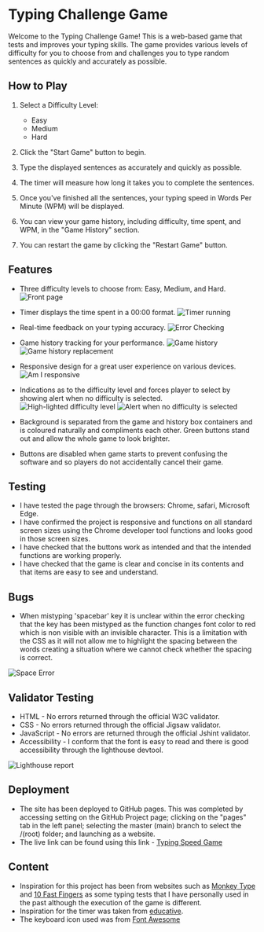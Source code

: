 # Typing Challenge Game

Welcome to the Typing Challenge Game! This is a web-based game that tests and improves your typing skills. The game provides various levels of difficulty for you to choose from and challenges you to type random sentences as quickly and accurately as possible.

## How to Play

1. Select a Difficulty Level:
   - Easy
   - Medium
   - Hard

2. Click the "Start Game" button to begin.

3. Type the displayed sentences as accurately and quickly as possible.

4. The timer will measure how long it takes you to complete the sentences.

5. Once you've finished all the sentences, your typing speed in Words Per Minute (WPM) will be displayed.

6. You can view your game history, including difficulty, time spent, and WPM, in the "Game History" section.

7. You can restart the game by clicking the "Restart Game" button.

## Features

- Three difficulty levels to choose from: Easy, Medium, and Hard.
![Front page](README-img/Base.png)

- Timer displays the time spent in a 00:00 format.
![Timer running](README-img/Game-running.png)

- Real-time feedback on your typing accuracy.
![Error Checking](README-img/Error-check.png)

- Game history tracking for your performance.
![Game history](README-img/results%20and%20history%20display.png)
![Game history replacement](README-img/History%20replace.png)

- Responsive design for a great user experience on various devices.
![Am I responsive](README-img/am%20i%20responsive.png)

- Indications as to the difficulty level and forces player to select by showing alert when no difficulty is selected.
![High-lighted difficulty level](README-img/Highlight_difficulty.png)
![Alert when no difficulty is selected](README-img/Alert.png)

- Background is separated from the game and history box containers and is coloured naturally and compliments each other. Green buttons stand out and allow the whole game to look brighter.
- Buttons are disabled when game starts to prevent confusing the software and so players do not accidentally cancel their game.

## Testing

- I have tested the page through the browsers: Chrome, safari, Microsoft Edge.
- I have confirmed the project is responsive and functions on all standard screen sizes using the Chrome developer tool functions and looks good in those screen sizes.
- I have checked that the buttons work as intended and that the intended functions are working properly.
- I have checked that the game is clear and concise in its contents and that items are easy to see and understand.

## Bugs

- When mistyping 'spacebar' key it is unclear within the error checking that the key has been mistyped as the function changes font color to red which is non visible with an invisible character. This is a limitation with the CSS as it will not allow me to highlight the spacing between the words creating a situation where we cannot check whether the spacing is correct.

![Space Error](README-img/space%20error.png)

## Validator Testing

- HTML - No errors returned through the official W3C validator.
- CSS - No errors returned through the official Jigsaw validator.
- JavaScript - No errors are returned through the official Jshint validator.
- Accessibility - I conform that the font is easy to read and there is good accessibility through the lighthouse devtool.

![Lighthouse report](README-img/lighthouse.png)

## Deployment

- The site has been deployed to GitHub pages. This was completed by accessing setting  on the GitHub Project page; clicking on the "pages" tab in the left panel; selecting the master (main) branch to select the /(root) folder; and launching as a website.
- The live link can be found using this link - [Typing Speed Game](https://jteo99.github.io/Second_Project/)

## Content

- Inspiration for this project has been from websites such as [Monkey Type](https://monkeytype.com/) and [10 Fast Fingers](https://10fastfingers.com/typing-test/english) as some typing tests that I have personally used in the past although the execution of the game is different.
- Inspiration for the timer was taken from [educative](https://www.educative.io/answers/how-to-create-a-countdown-timer-using-javascript).
- The keyboard icon used was from [Font Awesome](https://fontawesome.com/)

